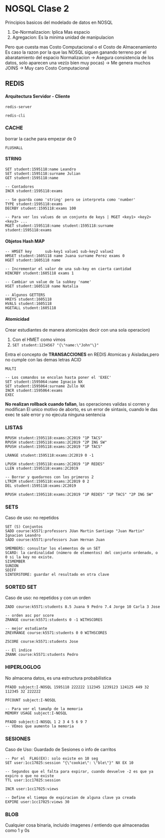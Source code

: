 
# NOSQL Clase 2
Principios basicos del modelado de datos en NOSQL
1. De-Normalizacion: Iplica Mas espacio
2. Agregacion: Es la minima unidad de manipulacion


Pero que cuesta mas Costo Computacional o el Costo de Almacenamiento
Es caso la razon por la que las NOSQL siguen ganando terreno por el abaratamiento del espacio
Normalizacion -> Asegura consistencia de los datos, solo aparecen una vez(o bien muy pocas) -> Me genera muchos JOINS -> Muy caro Costo Computacional




## REDIS

#### Arquitectura Servidor - Cliente
```redis
redis-server

redis-cli
```

### CACHE
borrar la cache para empezar de 0
```redis
FLUSHALL
```

#### STRING
```redis
SET student:1595118:name Leandro
SET student:1595118:surname Julian
GET student:1595118:name

-- Contadores
INCR student:1595118:exams

-- Se guarda como 'string' pero se interpreta como 'number'
TYPE student:1595118:exams
DECRBY student:1595118:exams 100

-- Para ver los values de un conjunto de keys | MGET <key1> <key2> <key3> ...
MGET student:1595118:name student:1595118:surname student:1595118:exams
```


#### Objetos Hash MAP
```redis
-- HMSET key      sub-key1 value1 sub-key2 value2
HMSET student:1605118 name Juana surname Perez exams 0
HGET student:1605118 name

-- Incrementar el valor de una sub-key en cierta cantidad
HINCRBY student:1605118 exams 1

-- Cambiar un value de la subkey 'name'
HSET student:1605118 name Natalia

-- Algunos GETTERS
HKEYS student:1605118
HVALS student:1605118
HGETALL student:1605118
```


#### Atomicidad
Crear estudiantes de manera atomica(es decir con una sola operacion)
1. Con el HMET como vimos
2. `SET student:1234567 "{\"name:\"John"\}"`

Entra el concepto de **TRANSACCIONES** en REDIS
Atomicas y Aisladas,pero no cumple con las demas letras ACID
```
MULTI

-- Los comandos se encolan hasta poner el 'EXEC'
SET student:1595064:name Ignacio NX
SET student:1595064:surname Zullo NX
INCR student:1595064:exams
EXEC
```

**No realizan rollback cuando fallan**, las operaciones validas si corren y modifican
El unico motivo de aborto, es un error de sintaxis, cuando le das exec te sale error y no ejecuta ninguna sentencia


### LISTAS
```
RPUSH student:1595118:exams:2C2019 "1P TACS"
RPUSH student:1595118:exams:2C2019 "2P ING SW"
RPUSH student:1595118:exams:2C2019 "1P TACS"

LRANGE student:1595118:exams:2C2019 0 -1

LPUSH student:1595118:exams:2C2019 "1P REDES"
LLEN student:1595118:exams:2C2019

-- Borrar y quedarnos con los primeros 2
LTRIM student:1595118:exams:2C2019 0 2
DEL student:1595118:exams:2C2019

RPUSH student:1595118:exams:2C2019 "1P REDES" "1P TACS" "2P ING SW"
```

### SETS
Caso de uso: no repetidos
```
SET (S) Conjuntos
SADD course:k5571:professors JUan Martin Santiago "Juan Martin" Ignacion Leandro
SADD course:k5571:professors Juan Hernan Juan

SMEMBERS: consultar los elementos de un SET
SCARD: la cardinalidad (número de elementos) del conjunto ordenado, o 0 si la key no existe.
SISMEMBER
SUNION
SDIFF
SINTERSTORE: guardar el resultado en otra clave
```

### SORTED SET
Caso de uso: no repetidos y con un orden
```
ZADD course:k5571:students 8.5 Juana 9 Pedro 7.4 Jorge 10 Carla 3 Jose

-- orden asc por score
ZRANGE course:k5571:students 0 -1 WITHSCORES

-- mejor estudiante
ZREVRANGE course:k5571:students 0 0 WITHSCORES

ZSCORE course:k5571:students Jose

-- El indice
ZRANK course:k5571:students Pedro
```



### HIPERLOGLOG
No almacena datos, es una estructura probabilistica
```
PFADD subject:I-NOSQL 1595118 222222 112345 1239123 124125 449 32 112345 32 222222

PFCOUNT subject:I-NOSQL

-- Para ver el tamañp de la memoria
MEMORY USAGE subject:I-NOSQL

PFADD subject:I-NOSQL 1 2 3 4 5 6 9 7
-- VEmos que aumento la memoria
```

### SESIONES
Caso de Uso: Guardado de Sesiones o info de carritos
```
-- Por el  FLAG(EX): solo existe en 10 seg
SET user:1cc17025:session "{\"cookie\": \"ble\"}" NX EX 10

-- Segundos que el falta para expirar, cuando devuelve -2 es que ya expiro o que no existe
TTL user:1cc17025:session

INCR user:1cc17025:views

-- Define el tiempo de expiracion de alguna clave ya creada
EXPIRE user:1cc17025:views 30
```


### BLOB 
Cualquier cosa binaria, incluido imagenes / entiendo que almacenadas como 1 y 0s
